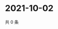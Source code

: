 # 2021-10-02

共 0 条

<!-- BEGIN WEIBO -->
<!-- 最后更新时间 Sat Oct 02 2021 22:00:36 GMT+0800 (China Standard Time) -->

<!-- END WEIBO -->
